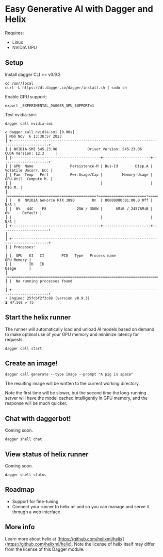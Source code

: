 # Easy Generative AI with Dagger and Helix

Requires:

* Linux
* NVIDIA GPU

## Setup

Install dagger CLI >= v0.9.3
```
cd /usr/local
curl -L https://dl.dagger.io/dagger/install.sh | sudo sh
```

Enable GPU support:
```
export _EXPERIMENTAL_DAGGER_GPU_SUPPORT=1
```

Test nvidia-smi:

```
dagger call nvidia-smi
```
```
✔ dagger call nvidia-smi [9.06s]
┃ Mon Nov  6 13:38:57 2023
┃ +---------------------------------------------------------------------------------------+
┃ | NVIDIA-SMI 545.23.06              Driver Version: 545.23.06    CUDA Version: 12.3     |
┃ |-----------------------------------------+----------------------+----------------------+
┃ | GPU  Name                 Persistence-M | Bus-Id        Disp.A | Volatile Uncorr. ECC |
┃ | Fan  Temp   Perf          Pwr:Usage/Cap |         Memory-Usage | GPU-Util  Compute M. |
┃ |                                         |                      |               MIG M. |
┃ |=========================================+======================+======================|
┃ |   0  NVIDIA GeForce RTX 3090        On  | 00000000:01:00.0 Off |                  N/A |
┃ |  0%   44C    P8              25W / 350W |      6MiB / 24576MiB |      0%      Default |
┃ |                                         |                      |                  N/A |
┃ +-----------------------------------------+----------------------+----------------------+
┃
┃ +---------------------------------------------------------------------------------------+
┃ | Processes:                                                                            |
┃ |  GPU   GI   CI        PID   Type   Process name                            GPU Memory |
┃ |        ID   ID                                                             Usage      |
┃ |=======================================================================================|
┃ |  No running processes found                                                           |
┃ +---------------------------------------------------------------------------------------+
• Engine: 25fcbf2f3c88 (version v0.9.3)
⧗ 47.50s ✔ 75
```

## Start the helix runner

The runner will automatically load and unload AI models based on demand to make optimal use of your GPU memory and minimize latency for requests.

```
dagger call start
```

## Create an image!

```
dagger call generate --type image --prompt "A pig in space"
```

The resulting image will be written to the current working directory.

Note the first time will be slower, but the second time the long-running server will have the model cached intelligently in GPU memory, and the response will be much quicker.

## Chat with daggerbot!

Coming soon.

```
dagger shell chat
```

## View status of helix runner

Coming soon.

```
dagger shell status
```

## Roadmap

* Support for fine-tuning
* Connect your runner to helix.ml and so you can manage and serve it through a web interface

## More info

Learn more about helix at [https://github.com/helixml/helix](https://github.com/helixml/helix). Note the license of helix itself may differ from the license of this Dagger module.
